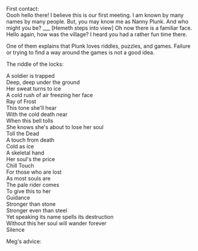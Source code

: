 First contact:  
<very witchy voice> Oooh hello there! I believe this is our first meeting. I am known by many names by many people. But, you may know me as Nanny Plunk. And who might you be? ___ [Hemeth steps into view] Oh now there is a familiar face. Hello again, how was the village? I heard you had a rather fun time there.
 
<Hemeth grumbles at the question>
 
One of them explains that Plunk loves riddles, puzzles, and games. Failure or trying to find a way around the games is not a good idea.
 
The riddle of the locks:
 
A soldier is trapped  
Deep, deep under the ground  
Her sweat turns to ice  
A cold rush of air freezing her face  
Ray of Frost  
This tone she'll hear  
With the cold death near  
When this bell tolls  
She knows she's about to lose her soul  
Toll the Dead  
A touch from death  
Cold as ice  
A skeletal hand  
Her soul's the price  
Chill Touch  
For those who are lost  
As most souls are  
The pale rider comes  
To give this to her  
Guidance  
Stronger than stone  
Stronger even than steel  
Yet speaking its name spells its destruction  
Without this her soul will wander forever  
Silence
 
Meg's advice: